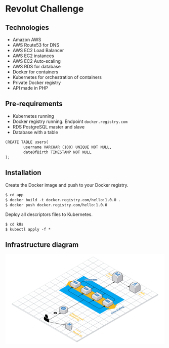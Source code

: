# Revolut Challenge

## Technologies
- Amazon AWS
- AWS Route53 for DNS
- AWS EC2 Load Balancer
- AWS EC2 instances
- AWS EC2 Auto-scaling
- AWS RDS for database
- Docker for containers
- Kubernetes for orchestration of containers
- Private Docker registry
- API made in PHP

## Pre-requirements
- Kubernetes running
- Docker registry running. Endpoint `docker.registry.com`
- RDS PostgreSQL master and slave
- Database with a table
```
CREATE TABLE users(
        username VARCHAR (100) UNIQUE NOT NULL,
        dateOfBirth TIMESTAMP NOT NULL
);
```

## Installation
Create the Docker image and push to your Docker registry.
```
$ cd app
$ docker build -t docker.registry.com/hello:1.0.0 .
$ docker push docker.registry.com/hello:1.0.0
```

Deploy all descriptors files to Kubernetes.
```
$ cd k8s
$ kubectl apply -f *
```

## Infrastructure diagram
![revolut](https://github.com/dignajar/revolut-challenge/raw/master/revolut.png)